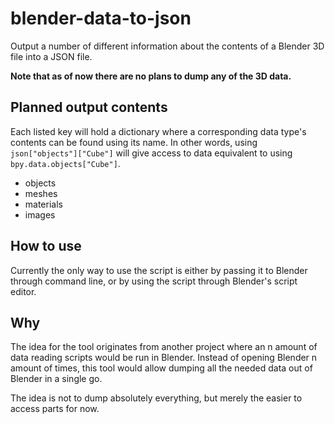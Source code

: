# blender-data-to-json
Output a number of different information about the contents of a Blender 3D file into a JSON file.

**Note that as of now there are no plans to dump any of the 3D data.**

## Planned output contents

Each listed key will hold a dictionary where a corresponding data type's contents can be found using its name. In other words, using `json["objects"]["Cube"]` will give access to data equivalent to using `bpy.data.objects["Cube"]`.

- objects
- meshes
- materials
- images

## How to use

Currently the only way to use the script is either by passing it to Blender through command line, or by using the script through Blender's script editor.

## Why

The idea for the tool originates from another project where an n amount of data reading scripts would be run in Blender. Instead of opening Blender n amount of times, this tool would allow dumping all the needed data out of Blender in a single go.

The idea is not to dump absolutely everything, but merely the easier to access parts for now.
